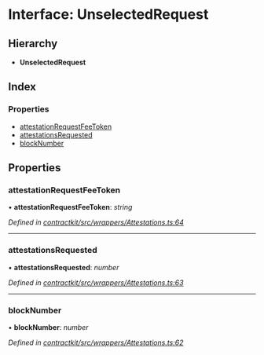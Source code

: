 # Interface: UnselectedRequest

## Hierarchy

* **UnselectedRequest**

## Index

### Properties

* [attestationRequestFeeToken](_contractkit_src_wrappers_attestations_.unselectedrequest.md#attestationrequestfeetoken)
* [attestationsRequested](_contractkit_src_wrappers_attestations_.unselectedrequest.md#attestationsrequested)
* [blockNumber](_contractkit_src_wrappers_attestations_.unselectedrequest.md#blocknumber)

## Properties

###  attestationRequestFeeToken

• **attestationRequestFeeToken**: *string*

*Defined in [contractkit/src/wrappers/Attestations.ts:64](https://github.com/celo-org/celo-monorepo/blob/master/packages/contractkit/src/wrappers/Attestations.ts#L64)*

___

###  attestationsRequested

• **attestationsRequested**: *number*

*Defined in [contractkit/src/wrappers/Attestations.ts:63](https://github.com/celo-org/celo-monorepo/blob/master/packages/contractkit/src/wrappers/Attestations.ts#L63)*

___

###  blockNumber

• **blockNumber**: *number*

*Defined in [contractkit/src/wrappers/Attestations.ts:62](https://github.com/celo-org/celo-monorepo/blob/master/packages/contractkit/src/wrappers/Attestations.ts#L62)*
